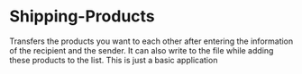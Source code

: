 # Shipping-Products

Transfers the products you want to each other after entering the information of the recipient and the sender. It can also write to the file while adding these products to the list. This is just a basic application
